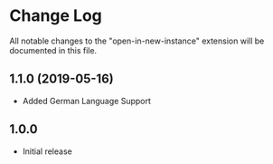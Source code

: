 # Change Log

All notable changes to the "open-in-new-instance" extension will be documented in this file.

## 1.1.0 (2019-05-16)

- Added German Language Support

## 1.0.0

- Initial release